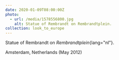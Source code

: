 ```yaml
---
date: 2020-01-09T08:00:00Z
photo:
  - url: /media/1578556800.jpg
    alt: Statue of Rembrandt on Rembrandtplein.
collection: look_to_europe
---
```

Statue of Rembrandt on *Rembrandtplein*{lang="nl"}.

Amsterdam, Netherlands (May 2012)
